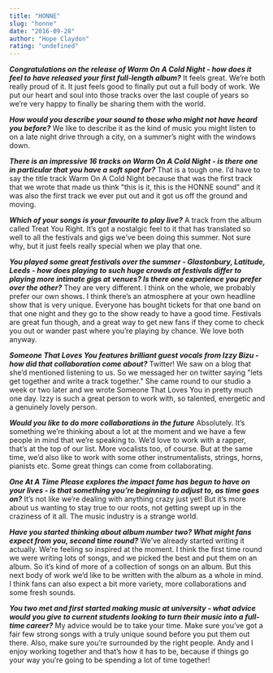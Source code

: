 ```yaml
---
title: "HONNE"
slug: "honne"
date: "2016-09-28"
author: "Hope Claydon"
rating: "undefined"
---
```


_**Congratulations on the release of Warm On A Cold Night - how does it feel to have released your first full-length album?**_ It feels great. We’re both really proud of it. It just feels good to finally put out a full body of work. We put our heart and soul into those tracks over the last couple of years so we’re very happy to finally be sharing them with the world.

_**How would you describe your sound to those who might not have heard you before?**_ We like to describe it as the kind of music you might listen to on a late night drive through a city, on a summer’s night with the windows down.

_**There is an impressive 16 tracks on Warm On A Cold Night - is there one in particular that you have a soft spot for?**_ That is a tough one. I’d have to say the title track Warm On A Cold Night because that was the first track that we wrote that made us think "this is it, this is the HONNE sound" and it was also the first track we ever put out and it got us off the ground and moving.

_**Which of your songs is your favourite to play live?**_ A track from the album called Treat You Right. It’s got a nostalgic feel to it that has translated so well to all the festivals and gigs we’ve been doing this summer. Not sure why, but it just feels really special when we play that one.

_**You played some great festivals over the summer - Glastonbury, Latitude, Leeds - how does playing to such huge crowds at festivals differ to playing more intimate gigs at venues? Is there one experience you prefer over the other?**_ They are very different. I think on the whole, we probably prefer our own shows. I think there’s an atmosphere at your own headline show that is very unique. Everyone has bought tickets for that one band on that one night and they go to the show ready to have a good time. Festivals are great fun though, and a great way to get new fans if they come to check you out or wander past where you’re playing by chance. We love both anyway.

_**Someone That Loves You features brilliant guest vocals from Izzy Bizu - how did that collaboration come about?**_ Twitter! We saw on a blog that she’d mentioned listening to us. So we messaged her on twitter saying "lets get together and write a track together." She came round to our studio a week or two later and we wrote Someone That Loves You in pretty much one day. Izzy is such a great person to work with, so talented, energetic and a genuinely lovely person.

_**Would you like to do more collaborations in the future**_ Absolutely. It’s something we’re thinking about a lot at the moment and we have a few people in mind that we’re speaking to. We’d love to work with a rapper, that’s at the top of our list. More vocalists too, of course. But at the same time, we’d also like to work with some other instrumentalists, strings, horns, pianists etc. Some great things can come from collaborating.

_**One At A Time Please explores the impact fame has begun to have on your lives - is that something you’re beginning to adjust to, as time goes on?**_ It’s not like we’re dealing with anything crazy just yet! But it’s more about us wanting to stay true to our roots, not getting swept up in the craziness of it all. The music industry is a strange world.

_**Have you started thinking about album number two? What might fans expect from you, second time round?**_ We’ve already started writing it actually. We’re feeling so inspired at the moment. I think the first time round we were writing lots of songs, and we picked the best and put them on an album. So it’s kind of more of a collection of songs on an album. But this next body of work we’d like to be written with the album as a whole in mind. I think fans can also expect a bit more variety, more collaborations and some fresh sounds.

_**You two met and first started making music at university - what advice would you give to current students looking to turn their music into a full-time career?**_ My advice would be to take your time. Make sure you’ve got a fair few strong songs with a truly unique sound before you put them out there. Also, make sure you’re surrounded by the right people. Andy and I enjoy working together and that’s how it has to be, because if things go your way you’re going to be spending a lot of time together!
